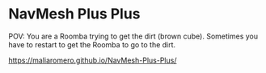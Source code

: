 # NavMesh Plus Plus
 POV: You are a Roomba trying to get the dirt (brown cube).
 Sometimes you have to restart to get the Roomba to go to the dirt.
 
https://maliaromero.github.io/NavMesh-Plus-Plus/
